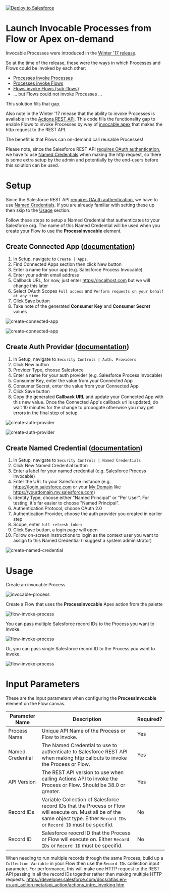<a href="https://githubsfdeploy.herokuapp.com">
  <img alt="Deploy to Salesforce"
       src="https://raw.githubusercontent.com/afawcett/githubsfdeploy/master/deploy.png">
</a>

# Launch Invocable Processes from Flow or Apex on-demand

Invocable Processes were introduced in the [Winter '17 release](https://releasenotes.docs.salesforce.com/en-us/winter17/release-notes/rn_forcecom_process_in_process.htm).

So at the time of the release, these were the ways in which Processes and Flows could be invoked by each other:
* [Processes invoke Processes](https://help.salesforce.com/articleView?id=process_action_invoke_process.htm)
* [Processes invoke Flows](https://help.salesforce.com/articleView?id=process_action_flow.htm)
* [Flows invoke Flows (sub-flows)](https://developer.salesforce.com/docs/atlas.en-us.204.0.salesforce_vpm_guide.meta/salesforce_vpm_guide/vpm_designer_elements_subflow.htm)
* ... but Flows could not invoke Processes ...

This solution fills that gap.

Also note in the Winter '17 release that the ability to invoke Processes is available in
the [Actions REST API](https://developer.salesforce.com/docs/atlas.en-us.api_action.meta/api_action/actions_obj_flow.htm).
This code fills the functionality gap to enable Flows to invoke Processes
by way of [invocable apex](https://developer.salesforce.com/docs/atlas.en-us.salesforce_vpm_guide.meta/salesforce_vpm_guide/vpm_designer_elements_apex_invocable.htm) that makes the http request to the REST API.

The benefit is that Flows can on-demand call reusable Processes!

Please note, since the Salesforce REST API [requires OAuth authentication](https://developer.salesforce.com/docs/atlas.en-us.api_rest.meta/api_rest/intro_understanding_authentication.htm), we have to use
[Named Credentials](https://developer.salesforce.com/docs/atlas.en-us.apexcode.meta/apexcode/apex_callouts_named_credentials.htm) when making the http request, so there is some extra
setup by the admin and potentially by the end-users before this solution can be used.


# Setup

Since the Salesforce REST API [requires OAuth authentication](https://developer.salesforce.com/docs/atlas.en-us.api_rest.meta/api_rest/intro_understanding_authentication.htm), we have to use
[Named Credentials](https://developer.salesforce.com/docs/atlas.en-us.apexcode.meta/apexcode/apex_callouts_named_credentials.htm). If you are already familiar with setting these up then skip to the [Usage](README.md#usage) section.

Follow these steps to setup a Named Credential that authenticates to your Salesforce org. The name of this Named Credential will be used when you create your Flow to use the **ProcessInvocable** element.

Create Connected App ([documentation](https://help.salesforce.com/articleView?id=connected_app_create.htm))
--------------------

1. In Setup, navigate to `Create | Apps`.
2. Find Connected Apps section then click New button
3. Enter a name for your app (e.g. Salesforce Process Invocable)
4. Enter your admin email address
5. Callback URL, for now, just enter https://localhost.com but we will change this later
6. Select OAuth Scopes `Full access` and `Perform requests on your behalf at any time`
7. Click Save button
8. Take note of the generated **Consumer Key** and **Consumer Secret** values

![create-connected-app](images/create-connected-app.png)

![create-connected-app](images/create-connected-app-2.png)

Create Auth Provider ([documentation](https://help.salesforce.com/articleView?id=sso_provider_sfdc.htm))
--------------------

1. In Setup, navigate to `Security Controls | Auth. Providers`
2. Click New button
3. Provider Type, choose Salesforce
4. Enter a name for your auth provider (e.g. Salesforce Process Invocable)
5. Consumer Key, enter the value from your Connected App
6. Consumer Secret, enter the value from your Connected App
7. Click Save button
8. Copy the generated **Callback URL** and update your Connected App with this new value. Once the Connected App's callback url is updated, do wait 10 minutes for the change to propogate otherwise you may get errors in the final step of setup.

![create-auth-provider](images/create-auth-provider.png)

![create-auth-provider](images/create-auth-provider-2.png)

Create Named Credential ([documentation](https://help.salesforce.com/articleView?id=named_credentials_define.htm))
------------------------

1. In Setup, navigate to `Security Controls | Named Credentials`
2. Click New Named Credential button
3. Enter a label for your named credential (e.g. Salesforce Process Invocable)
4. Enter the URL to your Salesforce instance (e.g. https://login.salesforce.com or your [My Domain](https://help.salesforce.com/articleView?id=domain_name_overview.htm) like https://yourdomain.my.salesforce.com)
5. Identity Type, choose either "Named Principal" or "Per User". For testing, it's far easier to choose "Named Principal".
6. Authentication Protocol, choose OAuth 2.0
7. Authentication Provider, choose the auth provider you created in earlier step
8. Scope, enter `full refresh_token`
9. Click Save button, a login page will open
10. Follow on-screen instructions to login as the context user you want to assign to this Named Credential (I suggest a system administrator)

![create-named-credential](images/create-named-credential.png)


# Usage

Create an invocable Process

![invocable-process](images/invocable-process.png)

Create a Flow that uses the **ProcessInvocable** Apex action from the palette

![flow-invoke-process](images/flow-invoke-process.png)

You can pass multiple Salesforce record IDs to the Process you want to invoke.

![flow-invoke-process](images/flow-invoke-process-multiple-records.png)

Or, you can pass single Salesforce record ID to the Process you want to invoke.

![flow-invoke-process](images/flow-invoke-process-single-record.png)


# Input Parameters

These are the input parameters when configuring the **ProcessInvocable** element on the Flow canvas.

| Parameter Name   | Description | Required? |
|------------------|-------------|-----------|
| Process Name     | Unique API Name of the Process or Flow to invoke. | Yes |
| Named Credential | The Named Credential to use to authenticate to Salesforce REST API when making http callouts to invoke the Process or Flow. | Yes |
| API Version      | The REST API version to use when calling Actions API to invoke the Process or Flow. Should be 38.0 or greater. | Yes |
| Record IDs       | Variable Collection of Salesforce record IDs that the Process or Flow will execute on. Must all be of the same object type. Either `Record IDs` or `Record ID` must be specifid. | No |
| Record ID        | Salesforce reocrd ID that the Process or Flow will execute on. Either `Record IDs` or `Record ID` must be specifid. | No |

When needing to run multiple records through the same Process, build up a `Collection Variable` in your Flow then use the `Record IDs` collection input parameter.
For performance, this will make one HTTP request to the REST API passing in all the record IDs together rather than making multiple HTTP requests.
https://developer.salesforce.com/docs/atlas.en-us.api_action.meta/api_action/actions_intro_invoking.htm

